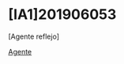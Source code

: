 # [IA1]201906053

[Agente reflejo] 

[Agente](https://rodrigo-rodas-126.github.com/-IA1-201906053/01_agente_reflejo.html)
